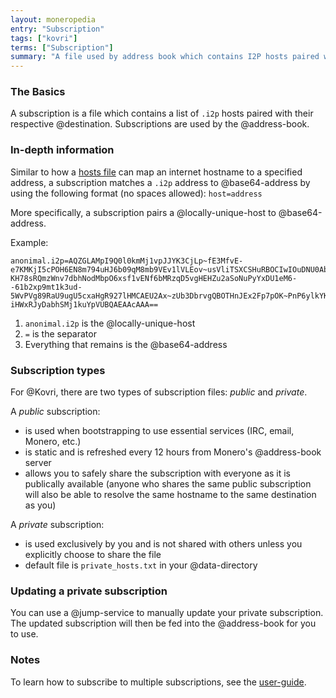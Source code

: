```yaml
---
layout: moneropedia
entry: "Subscription"
tags: ["kovri"]
terms: ["Subscription"]
summary: "A file used by address book which contains I2P hosts paired with I2P destinations"
---
```


### The Basics

A subscription is a file which contains a list of `.i2p` hosts paired with their respective @destination. Subscriptions are used by the @address-book.

### In-depth information

Similar to how a [hosts file](https://en.wikipedia.org/wiki/etc/hosts) can map an internet hostname to a specified address, a subscription matches a `.i2p` address to @base64-address by using the following format (no spaces allowed): `host=address`

More specifically, a subscription pairs a @locally-unique-host to @base64-address.

Example:

```
anonimal.i2p=AQZGLAMpI9Q0l0kmMj1vpJJYK3CjLp~fE3MfvE-e7KMKjI5cPOH6EN8m794uHJ6b09qM8mb9VEv1lVLEov~usVliTSXCSHuRBOCIwIOuDNU0AbVa4BpIx~2sU4TxKhoaA3zQ6VzINoduTdR2IJhPvI5xzezp7dR21CEQGGTbenDslXeQ4iLHFA2~bzp1f7etSl9T2W9RID-KH78sRQmzWnv7dbhNodMbpO6xsf1vENf6bMRzqD5vgHEHZu2aSoNuPyYxDU1eM6--61b2xp9mt1k3ud-5WvPVg89RaU9ugU5cxaHgR927lHMCAEU2Ax~zUb3DbrvgQBOTHnJEx2Fp7pOK~PnP6ylkYKQMfLROosLDXinxOoSKP0UYCh2WgIUPwE7WzJH3PiJVF0~WZ1dZ9mg00c~gzLgmkOxe1NpFRNg6XzoARivNVB5NuWqNxr5WKWMLBGQ9YHvHO1OHhUJTowb9X90BhtHnLK2AHwO6fV-iHWxRJyDabhSMj1kuYpVUBQAEAAcAAA==
```

1. `anonimal.i2p` is the @locally-unique-host
2. `=` is the separator
3. Everything that remains is the @base64-address

### Subscription types

For @Kovri, there are two types of subscription files: *public* and *private*.

A *public* subscription:
- is used when bootstrapping to use essential services (IRC, email, Monero, etc.)
- is static and is refreshed every 12 hours from Monero's @address-book server
- allows you to safely share the subscription with everyone as it is publically available (anyone who shares the same public subscription will also be able to resolve the same hostname to the same destination as you)

A *private* subscription:
- is used exclusively by you and is not shared with others unless you explicitly choose to share the file
- default file is `private_hosts.txt` in your @data-directory

### Updating a private subscription

You can use a @jump-service to manually update your private subscription. The updated subscription will then be fed into the @address-book for you to use.

### Notes
To learn how to subscribe to multiple subscriptions, see the [user-guide](https://github.com/monero-project/kovri/blob/master/doc/USER_GUIDE.md).
